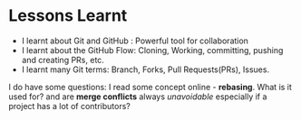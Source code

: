 # Lessons Learnt

- I learnt about Git and GitHub : Powerful tool for collaboration
- I learnt about the GitHub Flow: Cloning, Working, committing, pushing and creating PRs, etc.
- I learnt many Git terms: Branch, Forks, Pull Requests(PRs), Issues.

I do have some questions: I read some concept online - **rebasing**. What is it used for? and are **merge conflicts** always *unavoidable* especially if a project has a lot of contributors?
